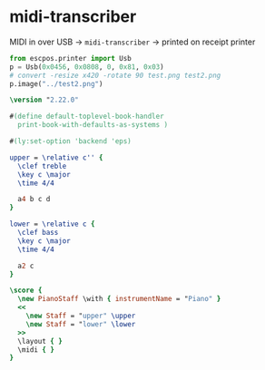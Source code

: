 # midi-transcriber

MIDI in over USB -> `midi-transcriber` -> printed on receipt printer

```python
from escpos.printer import Usb
p = Usb(0x0456, 0x0808, 0, 0x81, 0x03)
# convert -resize x420 -rotate 90 test.png test2.png
p.image("../test2.png")
```

```ly
\version "2.22.0"

#(define default-toplevel-book-handler
  print-book-with-defaults-as-systems )

#(ly:set-option 'backend 'eps)

upper = \relative c'' {
  \clef treble
  \key c \major
  \time 4/4

  a4 b c d
}

lower = \relative c {
  \clef bass
  \key c \major
  \time 4/4

  a2 c
}

\score {
  \new PianoStaff \with { instrumentName = "Piano" }
  <<
    \new Staff = "upper" \upper
    \new Staff = "lower" \lower
  >>
  \layout { }
  \midi { }
}
```
